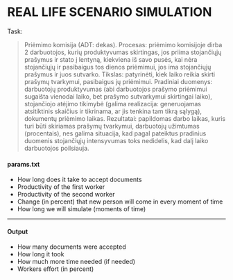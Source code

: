 # REAL LIFE SCENARIO SIMULATION



Task:
>Priėmimo komisija (ADT: dekas). Procesas: priėmimo komisijoje dirba 2
darbuotojos, kurių produktyvumas skirtingas, jos priima stojančiųjų prašymus ir stato į lentyną,
kiekviena iš savo pusės, kai nėra stojančiųjų ir pasibaigus tos dienos priėmimui, jos ima stojančiųjų
prašymus ir juos sutvarko. Tikslas: patyrinėti, kiek laiko reikia skirti prašymų tvarkymui, pasibaigus jų
priėmimui. Pradiniai duomenys: darbuotojų produktyvumas (abi darbuotojos prašymo priėmimui
sugaišta vienodai laiko, bet prašymo sutvarkymui skirtingai laiko), stojančiojo atėjimo tikimybė
(galima realizacija: generuojamas atsitiktinis skaičius ir tikrinama, ar jis tenkina tam tikrą sąlygą),
dokumentų priėmimo laikas. Rezultatai: papildomas darbo laikas, kuris turi būti skiriamas prašymų
tvarkymui, darbuotojų užimtumas (procentais), nes galima situacija, kad pagal pateiktus pradinius
duomenis stojančiųjų intensyvumas toks nedidelis, kad dalį laiko darbuotojos poilsiauja.

#### params.txt
- How long does it take to accept documents
- Productivity of the first worker
- Productivity of the second worker
- Change (in percent) that new person will come in every moment of time
- How long we will simulate (moments of time)
---

#### Output
- How many documents were accepted
- How long it took
- How much more time needed (if needed)
- Workers effort (in percent)
